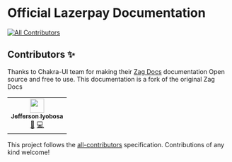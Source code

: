 
# Official Lazerpay Documentation

<!-- ALL-CONTRIBUTORS-BADGE:START - Do not remove or modify this section -->

[![All Contributors](https://img.shields.io/badge/all_contributors-3-orange.svg?style=flat-square)](#contributors-)

<!-- ALL-CONTRIBUTORS-BADGE:END -->

## Contributors ✨

Thanks to Chakra-UI team for making their [Zag Docs](https://github.com/chakra-ui/zag-docs) documentation Open source and free to use. This documentation is a fork of the original Zag Docs

<!-- ALL-CONTRIBUTORS-LIST:START - Do not remove or modify this section -->
<!-- prettier-ignore-start -->
<!-- markdownlint-disable -->
<table>
  <tr>
    <td align="center"><a href="https://twitter.com/frontend_io"><img src="https://avatars.githubusercontent.com/u/32682002?v=4?s=32" width="32px;" alt=""/><br /><sub><b>Jefferson Iyobosa</b></sub></a><br /><a href="#maintenance-iyobosajefferson" title="Maintenance">🚧</a> <a href="https://github.com/chakra-ui/zag/commits?author=jeffersoniyobosa" title="Code">💻</a></td>
  </tr>
</table>

<!-- markdownlint-restore -->
<!-- prettier-ignore-end -->

<!-- ALL-CONTRIBUTORS-LIST:END -->

This project follows the
[all-contributors](https://github.com/all-contributors/all-contributors)
specification. Contributions of any kind welcome!
